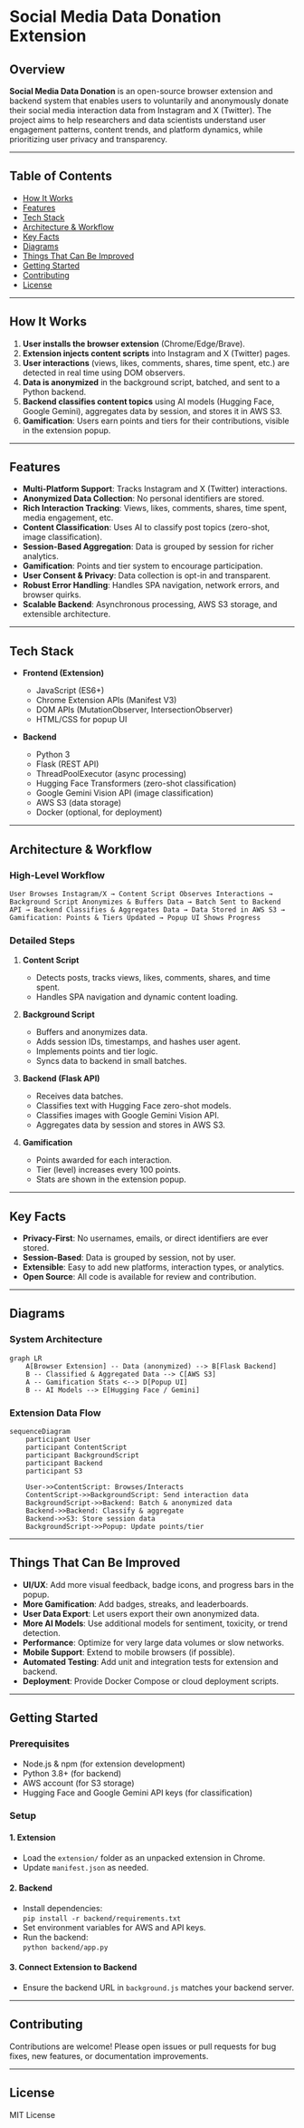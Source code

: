 # Social Media Data Donation Extension

## Overview

**Social Media Data Donation** is an open-source browser extension and backend system that enables users to voluntarily and anonymously donate their social media interaction data from Instagram and X (Twitter). The project aims to help researchers and data scientists understand user engagement patterns, content trends, and platform dynamics, while prioritizing user privacy and transparency.

---

## Table of Contents

- [How It Works](#how-it-works)
- [Features](#features)
- [Tech Stack](#tech-stack)
- [Architecture & Workflow](#architecture--workflow)
- [Key Facts](#key-facts)
- [Diagrams](#diagrams)
- [Things That Can Be Improved](#things-that-can-be-improved)
- [Getting Started](#getting-started)
- [Contributing](#contributing)
- [License](#license)

---

## How It Works

1. **User installs the browser extension** (Chrome/Edge/Brave).
2. **Extension injects content scripts** into Instagram and X (Twitter) pages.
3. **User interactions** (views, likes, comments, shares, time spent, etc.) are detected in real time using DOM observers.
4. **Data is anonymized** in the background script, batched, and sent to a Python backend.
5. **Backend classifies content topics** using AI models (Hugging Face, Google Gemini), aggregates data by session, and stores it in AWS S3.
6. **Gamification**: Users earn points and tiers for their contributions, visible in the extension popup.

---

## Features

- **Multi-Platform Support**: Tracks Instagram and X (Twitter) interactions.
- **Anonymized Data Collection**: No personal identifiers are stored.
- **Rich Interaction Tracking**: Views, likes, comments, shares, time spent, media engagement, etc.
- **Content Classification**: Uses AI to classify post topics (zero-shot, image classification).
- **Session-Based Aggregation**: Data is grouped by session for richer analytics.
- **Gamification**: Points and tier system to encourage participation.
- **User Consent & Privacy**: Data collection is opt-in and transparent.
- **Robust Error Handling**: Handles SPA navigation, network errors, and browser quirks.
- **Scalable Backend**: Asynchronous processing, AWS S3 storage, and extensible architecture.

---

## Tech Stack

- **Frontend (Extension)**
  - JavaScript (ES6+)
  - Chrome Extension APIs (Manifest V3)
  - DOM APIs (MutationObserver, IntersectionObserver)
  - HTML/CSS for popup UI

- **Backend**
  - Python 3
  - Flask (REST API)
  - ThreadPoolExecutor (async processing)
  - Hugging Face Transformers (zero-shot classification)
  - Google Gemini Vision API (image classification)
  - AWS S3 (data storage)
  - Docker (optional, for deployment)

---

## Architecture & Workflow

### High-Level Workflow

```
User Browses Instagram/X → Content Script Observes Interactions → Background Script Anonymizes & Buffers Data → Batch Sent to Backend API → Backend Classifies & Aggregates Data → Data Stored in AWS S3 → Gamification: Points & Tiers Updated → Popup UI Shows Progress
```

### Detailed Steps

1. **Content Script**  
   - Detects posts, tracks views, likes, comments, shares, and time spent.
   - Handles SPA navigation and dynamic content loading.

2. **Background Script**  
   - Buffers and anonymizes data.
   - Adds session IDs, timestamps, and hashes user agent.
   - Implements points and tier logic.
   - Syncs data to backend in small batches.

3. **Backend (Flask API)**
   - Receives data batches.
   - Classifies text with Hugging Face zero-shot models.
   - Classifies images with Google Gemini Vision API.
   - Aggregates data by session and stores in AWS S3.

4. **Gamification**
   - Points awarded for each interaction.
   - Tier (level) increases every 100 points.
   - Stats are shown in the extension popup.

---

## Key Facts

- **Privacy-First**: No usernames, emails, or direct identifiers are ever stored.
- **Session-Based**: Data is grouped by session, not by user.
- **Extensible**: Easy to add new platforms, interaction types, or analytics.
- **Open Source**: All code is available for review and contribution.

---

## Diagrams

### System Architecture

```mermaid
graph LR
    A[Browser Extension] -- Data (anonymized) --> B[Flask Backend]
    B -- Classified & Aggregated Data --> C[AWS S3]
    A -- Gamification Stats <--> D[Popup UI]
    B -- AI Models --> E[Hugging Face / Gemini]
```

### Extension Data Flow

```mermaid
sequenceDiagram
    participant User
    participant ContentScript
    participant BackgroundScript
    participant Backend
    participant S3

    User->>ContentScript: Browses/Interacts
    ContentScript->>BackgroundScript: Send interaction data
    BackgroundScript->>Backend: Batch & anonymized data
    Backend->>Backend: Classify & aggregate
    Backend->>S3: Store session data
    BackgroundScript->>Popup: Update points/tier
```

---

## Things That Can Be Improved

- **UI/UX**: Add more visual feedback, badge icons, and progress bars in the popup.
- **More Gamification**: Add badges, streaks, and leaderboards.
- **User Data Export**: Let users export their own anonymized data.
- **More AI Models**: Use additional models for sentiment, toxicity, or trend detection.
- **Performance**: Optimize for very large data volumes or slow networks.
- **Mobile Support**: Extend to mobile browsers (if possible).
- **Automated Testing**: Add unit and integration tests for extension and backend.
- **Deployment**: Provide Docker Compose or cloud deployment scripts.

---

## Getting Started

### Prerequisites

- Node.js & npm (for extension development)
- Python 3.8+ (for backend)
- AWS account (for S3 storage)
- Hugging Face and Google Gemini API keys (for classification)

### Setup

#### 1. Extension
- Load the `extension/` folder as an unpacked extension in Chrome.
- Update `manifest.json` as needed.

#### 2. Backend
- Install dependencies:  
  `pip install -r backend/requirements.txt`
- Set environment variables for AWS and API keys.
- Run the backend:  
  `python backend/app.py`

#### 3. Connect Extension to Backend
- Ensure the backend URL in `background.js` matches your backend server.

---

## Contributing

Contributions are welcome! Please open issues or pull requests for bug fixes, new features, or documentation improvements.

---

## License

MIT License
